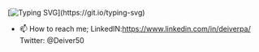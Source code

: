 [![Typing SVG](https://readme-typing-svg.herokuapp.com?color=%2336BCF7&lines=Hi+I+am+Deiver!)](https://git.io/typing-svg)

- 📫 How to reach me; LinkedIN:https://www.linkedin.com/in/deiverpa/ Twitter: @Deiver50 

<!---
Deiverpa/Deiverpa is a ✨ special ✨ repository because its `README.md` (this file) appears on your GitHub profile.
You can click the Preview link to take a look at your changes.
--->
